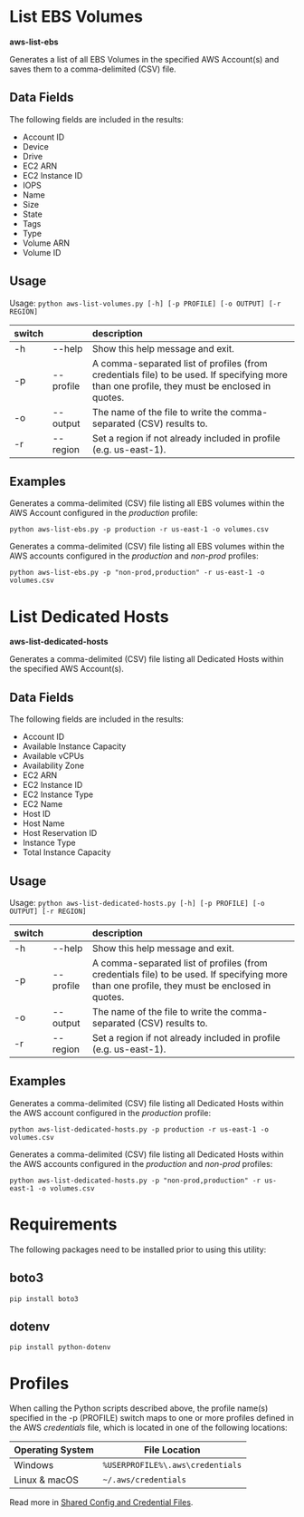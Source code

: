 # List EBS Volumes

**aws-list-ebs**

Generates a list of all EBS Volumes in the specified AWS Account(s) and saves them to a comma-delimited (CSV) file.

## Data Fields

The following fields are included in the results:
- Account ID
- Device
- Drive
- EC2 ARN
- EC2 Instance ID
- IOPS
- Name
- Size
- State
- Tags
- Type
- Volume ARN
- Volume ID

## Usage

Usage: `python aws-list-volumes.py [-h] [-p PROFILE] [-o OUTPUT] [-r REGION]`

| switch |           | description                                                         |
|--------|-----------|:--------------------------------------------------------------------|
| -h     | --help    | Show this help message and exit.                                    |
| -p     | --profile | A comma-separated list of profiles (from credentials file) to be used. If specifying more than one profile, they must be enclosed in quotes. |
| -o     | --output  | The name of the file to write the comma-separated (CSV) results to. |
| -r     | --region  | Set a region if not already included in profile (e.g. us-east-1).   |

## Examples

Generates a comma-delimited (CSV) file listing all EBS volumes within the AWS Account configured in the *production* profile:
    
`python aws-list-ebs.py -p production -r us-east-1 -o volumes.csv `

Generates a comma-delimited (CSV) file listing all EBS volumes within the AWS accounts configured in the *production* and *non-prod* profiles:
    
`python aws-list-ebs.py -p "non-prod,production" -r us-east-1 -o volumes.csv `

# List Dedicated Hosts

**aws-list-dedicated-hosts**

Generates a comma-delimited (CSV) file listing all Dedicated Hosts within the specified AWS Account(s).

## Data Fields

The following fields are included in the results:

- Account ID
- Available Instance Capacity
- Available vCPUs
- Availability Zone
- EC2 ARN
- EC2 Instance ID
- EC2 Instance Type
- EC2 Name
- Host ID
- Host Name
- Host Reservation ID
- Instance Type
- Total Instance Capacity

## Usage

Usage: `python aws-list-dedicated-hosts.py [-h] [-p PROFILE] [-o OUTPUT] [-r REGION]`

| switch |           | description                                                         |
|--------|-----------|:--------------------------------------------------------------------|
| -h     | --help    | Show this help message and exit.                                    |
| -p     | --profile | A comma-separated list of profiles (from credentials file) to be used. If specifying more than one profile, they must be enclosed in quotes. |
| -o     | --output  | The name of the file to write the comma-separated (CSV) results to. |
| -r     | --region  | Set a region if not already included in profile (e.g. us-east-1).   |

## Examples

Generates a comma-delimited (CSV) file listing all Dedicated Hosts within the AWS account configured in the *production* profile:
    
`python aws-list-dedicated-hosts.py -p production -r us-east-1 -o volumes.csv `

Generates a comma-delimited (CSV) file listing all Dedicated Hosts within the AWS accounts configured in the *production* and *non-prod* profiles:
    
`python aws-list-dedicated-hosts.py -p "non-prod,production" -r us-east-1 -o volumes.csv `

# Requirements

The following packages need to be installed prior to using this utility:

## boto3

`pip install boto3`

## dotenv

`pip install python-dotenv`

# Profiles

When calling the Python scripts described above, the profile name(s) specified in the -p (PROFILE) switch maps to one or more profiles defined in the AWS *credentials* file, which is located in one of the following locations:

| Operating System | File Location                           |
|------------------|-----------------------------------------|
| Windows          | `%USERPROFILE%\.aws\credentials` |
| Linux & macOS    | `~/.aws/credentials`                    |

Read more in [Shared Config and Credential Files](https://docs.aws.amazon.com/sdkref/latest/guide/file-format.html).
